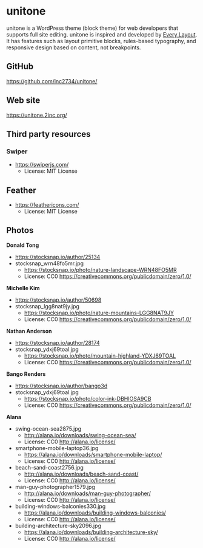 # unitone

unitone is a WordPress theme (block theme) for web developers that supports full site editing. unitone is inspired and developed by [Every Layout](https://every-layout.dev/). It has features such as layout primitive blocks, rules-based typography, and responsive design based on content, not breakpoints.

## GitHub

https://github.com/inc2734/unitone/

## Web site

https://unitone.2inc.org/

## Third party resources

### Swiper
- https://swiperjs.com/
	- License: MIT License

## Feather
- https://feathericons.com/
	- License: MIT License

## Photos

**Donald Tong**
- https://stocksnap.io/author/25134
- stocksnap_wrn48fo5mr.jpg
  - https://stocksnap.io/photo/nature-landscape-WRN48FO5MR
  - License: CC0 https://creativecommons.org/publicdomain/zero/1.0/

**Michelle Kim**
- https://stocksnap.io/author/50698
- stocksnap_lgg8nat9jy.jpg
  - https://stocksnap.io/photo/nature-mountains-LGG8NAT9JY
  - License: CC0 https://creativecommons.org/publicdomain/zero/1.0/

**Nathan Anderson**
- https://stocksnap.io/author/28174
- stocksnap_ydxj69toal.jpg
  - https://stocksnap.io/photo/mountain-highland-YDXJ69TOAL
  - License: CC0 https://creativecommons.org/publicdomain/zero/1.0/

**Bango Renders**
- https://stocksnap.io/author/bango3d
- stocksnap_ydxj69toal.jpg
  - https://stocksnap.io/photo/color-ink-DBHIOSA9CB
  - License: CC0 https://creativecommons.org/publicdomain/zero/1.0/

**Alana**
- swing-ocean-sea2875.jpg
  - http://alana.io/downloads/swing-ocean-sea/
  - License: CC0 http://alana.io/license/
- smartphone-mobile-laptop36.jpg
  - https://alana.io/downloads/smartphone-mobile-laptop/
  - License: CC0 http://alana.io/license/
- beach-sand-coast2756.jpg
  - http://alana.io/downloads/beach-sand-coast/
  - License: CC0 http://alana.io/license/
- man-guy-photographer1579.jpg
  - http://alana.io/downloads/man-guy-photographer/
  - License: CC0 http://alana.io/license/
- building-windows-balconies330.jpg
  - https://alana.io/downloads/building-windows-balconies/
  - License: CC0 http://alana.io/license/
- building-architecture-sky2096.jpg
  - https://alana.io/downloads/building-architecture-sky/
  - License: CC0 http://alana.io/license/
